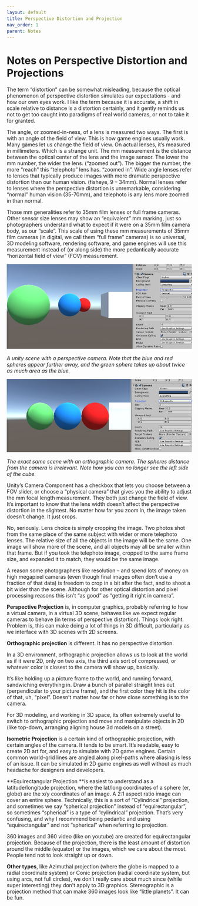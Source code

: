 ```yaml
---
layout: default
title: Perspective Distortion and Projection
nav_order: 1
parent: Notes
---
```

# Notes on Perspective Distortion and Projections

The term “distortion” can be somewhat misleading, because the optical phenomenon of perspective distortion simulates our expectations  - and how our own eyes work. I like the term because it is accurate, a shift in scale relative to distance is a distortion certainly, and it gently reminds us not to get too caught into paradigms of real world cameras, or not to take it for granted.

The angle, or zoomed-in-ness, of a lens is measured two ways. The first is with an angle of the field of view. This is how game engines usually work. Many games let us change the field of view. On actual lenses, it’s measured in millimeters. Which is a strange unit. The mm measurement is the distance between the optical center of the lens and the image sensor. The lower the mm number, the wider the lens. (“zoomed out”). The bigger the number, the more “reach” this “telephoto” lens has. “zoomed in”. 
Wide angle lenses refer to lenses that typically produce images with more dramatic perspective distortion than our human vision. (fisheye, 9 – 34mm). Normal lenses refer to lenses where the perspective distortion is unremarkable, considering “normal” human vision (35-70mm), and telephoto is any lens more zoomed in than normal.

Those mm generalities refer to 35mm film lenses or full frame cameras. Other sensor size lenses may show an “equivalent” mm marking, just so photographers understand what to expect if it were on a 35mm film camera body, as our “scale”. This scale of using these mm measurements of 35mm film cameras (in digital, we call them “full frame” cameras) is so universal, 3D modeling software, rendering software, and game engines will use this measurement instead of (or along side) the more pedantically accurate “horizontal field of view” (FOV) measurement.

![Screenshot of unity scene with perspective camera](./images/perspec1.png)
 
*A unity scene with a perspective camera. Note that the blue and red spheres appear further away, and the green sphere takes up about twice as much area as the blue.*

![Screenshot of unity scene with orthographic camera](./images/perspec2.png)

*The exact same scene with an orthographic camera. The spheres distance from the camera is irrelevant. Note how you can no longer see the left side of the cube.*

Unity’s Camera Component has a checkbox that lets you choose between a FOV slider, or choose a “physical camera” that gives you the ability to adjust the mm focal length measurement. They both just change the field of view.
It’s important to know that the lens width doesn’t affect the perspective distortion in the slightest. 
No matter how far you zoom in, the image taken doesn’t change. It just crops.

No, seriously. Lens choice is simply cropping the image. Two photos shot from the same place of the same subject with wider or more telephoto lenses. The relative size of all the objects in the image will be the same. One image will show more of the scene, and all objects may all be smaller within that frame. But if you took the telephoto image, cropped to the same frame size, and expanded it to match, they would be the same image.

A reason some photographers like resolution – and spend lots of money on high megapixel cameras (even though final images often don’t use a fraction of that data) is freedom to crop in a bit after the fact, and to shoot a bit wider than the scene. Although for other optical distortion and pixel processing reasons this isn’t “as good” as “getting it right in camera”.

**Perspective Projection** is, in computer graphics, probably referring to how a virtual camera, in a virtual 3D scene, behaves like we expect regular cameras to behave (in terms of perspective distortion). Things look right. Problem is, this can make doing a lot of things in 3D difficult, particularly as we interface with 3D scenes with 2D screens.

**Orthographic projection** is different. It has no perspective distortion.

In a 3D environment, orthographic projection allows us to look at the world as if it were 2D, only on two axis, the third axis sort of compressed, or whatever color is closest to the camera will show up, basically. 

It’s like holding up a picture frame to the world, and running forward, sandwiching everything in. Draw a bunch of parallel straight lines out (perpendicular to your picture frame), and the first color they hit is the color of that, uh, “pixel”. Doesn’t matter how far or how close something is to the camera. 

For 3D modeling, and working in 3D space, its often extremely useful to switch to orthographic projection and move and manipulate objects in 2D (like top-down, arranging aligning house 3d models on a street). 

**Isometric Projection** is a certain kind of orthographic projection, with certain angles of the camera. It tends to be smart. It’s readable, easy to create 2D art for, and easy to simulate with 2D game engines. Certain common world-grid lines are angled along pixel-paths where aliasing is less of an issue. It can be simulated in 2D game engines as well without as much headache for designers and developers.

**Equirectangular Projection **is easiest to understand as a latitude/longitude projection, where the lat/long coordinates of a sphere (er, globe) are the x/y coordinates of an image. A 2:1 aspect ratio image can cover an entire sphere. Technically, this is a sort of “Cylindrical” projection, and sometimes we say “spherical projection” instead of “equirectangular”, so sometimes “spherical” is a type of “cylindrical” projection. That’s very confusing, and why I recommend being pedantic and using “equirectangular” and not “spherical” when referring to projection.

360 images and 360 video (like on youtube) are created for equirectangular projection. Because of the projection, there is the least amount of distortion around the middle (equator) or the images, which we care about the most. People tend not to look straight up or down.

**Other types**, like Azimuthal projection (where the globe is mapped to a radial coordinate system) or Conic projection (radial coordinate system, but using arcs, not full circles), we don’t really care about much since (while super interesting) they don’t apply to 3D graphics. Stereographic is a projection method that can make 360 images look like “little planets”. It can be fun. 

